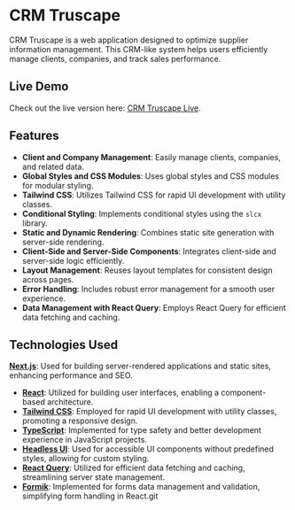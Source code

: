 # CRM Truscape

CRM Truscape is a web application designed to optimize supplier information management. This CRM-like system helps users efficiently manage clients, companies, and track sales performance.

## Live Demo

Check out the live version here: [CRM Truscape Live](https://crm-truscape-one.vercel.app/).

## Features

- **Client and Company Management**: Easily manage clients, companies, and related data.
- **Global Styles and CSS Modules**: Uses global styles and CSS modules for modular styling.
- **Tailwind CSS**: Utilizes Tailwind CSS for rapid UI development with utility classes.
- **Conditional Styling**: Implements conditional styles using the `slcx` library.
- **Static and Dynamic Rendering**: Combines static site generation with server-side rendering.
- **Client-Side and Server-Side Components**: Integrates client-side and server-side logic efficiently.
- **Layout Management**: Reuses layout templates for consistent design across pages.
- **Error Handling**: Includes robust error management for a smooth user experience.
- **Data Management with React Query**: Employs React Query for efficient data fetching and caching.

## Technologies Used

**[Next.js](https://nextjs.org/)**: Used for building server-rendered applications and static sites, enhancing performance and SEO.

- **[React](https://reactjs.org/)**: Utilized for building user interfaces, enabling a component-based architecture.
- **[Tailwind CSS](https://tailwindcss.com/)**: Employed for rapid UI development with utility classes, promoting a responsive design.
- **[TypeScript](https://www.typescriptlang.org/)**: Implemented for type safety and better development experience in JavaScript projects.
- **[Headless UI](https://headlessui.dev/)**: Used for accessible UI components without predefined styles, allowing for custom styling.
- **[React Query](https://tanstack.com/query/latest)**: Utilized for efficient data fetching and caching, streamlining server state management.
- **[Formik](https://formik.org/)**: Implemented for forms data management and validation, simplifying form handling in React.git
